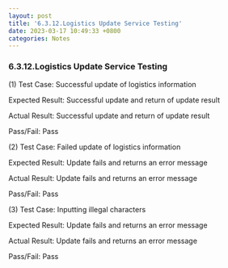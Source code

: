 ```yaml
---
layout: post
title: '6.3.12.Logistics Update Service Testing'
date: 2023-03-17 10:49:33 +0800
categories: Notes
---
```


### 6.3.12.Logistics Update Service Testing


(1) Test Case: Successful update of logistics information

Expected Result: Successful update and return of update result

Actual Result: Successful update and return of update result

Pass/Fail: Pass

(2) Test Case: Failed update of logistics information

Expected Result: Update fails and returns an error message

Actual Result: Update fails and returns an error message

Pass/Fail: Pass

(3) Test Case: Inputting illegal characters

Expected Result: Update fails and returns an error message

Actual Result: Update fails and returns an error message

Pass/Fail: Pass
